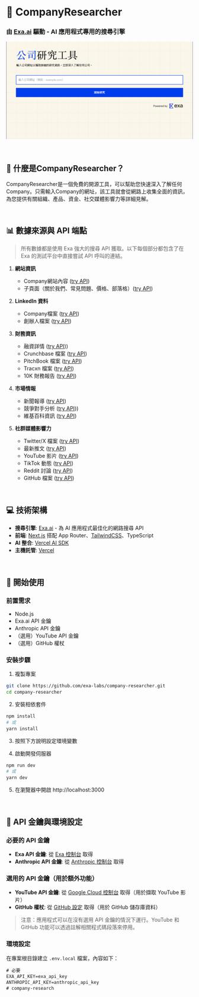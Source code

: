# 🔎 CompanyResearcher
### 由 [Exa.ai](https://exa.ai) 驅動 - AI 應用程式專用的搜尋引擎

![截圖](https://github.com/MarkLo127/company-research/blob/main/app/opengraph-image.jpg)

<br>

## 🎯 什麼是CompanyResearcher？

CompanyResearcher是一個免費的開源工具，可以幫助您快速深入了解任何Company。只需輸入Company的網址，該工具就會從網路上收集全面的資訊，為您提供有關組織、產品、資金、社交媒體影響力等詳細見解。

<br>

## 📊 數據來源與 API 端點
> 所有數據都是使用 Exa 強大的搜尋 API 獲取。以下每個部分都包含了在 Exa 的測試平台中直接嘗試 API 呼叫的連結。

1. **網站資訊**
   - Company網站內容 ([try API](https://dashboard.exa.ai/playground/get-contents?filters=%7B%22ids%22%3A%5B%22https%3A%2F%2Fexa.ai%22%5D%2C%22text%22%3A%22true%22%2C%22summary%22%3Atrue%7D))
   - 子頁面（關於我們、常見問題、價格、部落格）([try API](https://dashboard.exa.ai/playground/search?q=exa.ai&c=company&filters=%7B%22type%22%3A%22neural%22%2C%22text%22%3A%22true%22%2C%22numResults%22%3A1%2C%22livecrawl%22%3A%22always%22%2C%22subpages%22%3A10%2C%22subpageTarget%22%3A%5B%22about%22%2C%22pricing%22%2C%22faq%22%2C%22blog%22%5D%2C%22includeDomains%22%3A%5B%22exa.ai%22%5D%7D))

2. **LinkedIn 資料**
   - Company檔案 ([try API](https://dashboard.exa.ai/playground/search?q=https%3A%2F%2Fexa.ai%20Linkedin%20profile%3A&filters=%7B%22type%22%3A%22keyword%22%2C%22text%22%3A%22true%22%2C%22numResults%22%3A1%2C%22livecrawl%22%3A%22always%22%7D))
   - 創辦人檔案 ([try API](https://dashboard.exa.ai/playground/search?q=exa.ai%20founder%27s%20Linkedin%20page%3A&filters=%7B%22type%22%3A%22keyword%22%2C%22numResults%22%3A5%2C%22includeDomains%22%3A%5B%22linkedin.com%22%5D%7D))

3. **財務資訊**
   - 融資詳情 ([try API](https://dashboard.exa.ai/playground/search?q=exa.ai%20Funding%3A&filters=%7B%22type%22%3A%22keyword%22%2C%22text%22%3A%22true%22%2C%22numResults%22%3A1%2C%22livecrawl%22%3A%22always%22%2C%22summary%22%3A%7B%22query%22%3A%22Tell%20me%20all%20about%20the%20funding%20(and%20if%20available%2C%20the%20valuation)%20of%20this%20company%20in%20detail.%20Do%20not%20tell%20me%20about%20the%20company%2C%20just%20give%20all%20the%20funding%20information%20in%20detail.%20If%20funding%20or%20valuation%20info%20is%20not%20preset%2C%20just%20reply%20with%20one%20word%20%5C%22NO%5C%22.%22%7D%2C%22includeText%22%3A%5B%22exa.ai%22%5D%7D)))
   - Crunchbase 檔案 ([try API](https://dashboard.exa.ai/playground/search?q=exa.ai%20crunchbase%20profile%3A&filters=%7B%22type%22%3A%22keyword%22%2C%22numResults%22%3A1%2C%22includeText%22%3A%5B%22exa.ai%22%5D%2C%22includeDomains%22%3A%5B%22crunchbase.com%22%5D%7D))
   - PitchBook 檔案 ([try API](https://dashboard.exa.ai/playground/search?q=exa.ai%20pitchbook%20profile%3A&filters=%7B%22type%22%3A%22keyword%22%2C%22numResults%22%3A1%2C%22includeText%22%3A%5B%22exa.ai%22%5D%2C%22includeDomains%22%3A%5B%22pitchbook.com%22%5D%7D))
   - Tracxn 檔案 ([try API](https://dashboard.exa.ai/playground/search?q=exa.ai%20tracxn%20profile%3A&filters=%7B%22type%22%3A%22keyword%22%2C%22numResults%22%3A1%2C%22includeDomains%22%3A%5B%22tracxn.com%22%5D%2C%22includeText%22%3A%5B%22exa.ai%22%5D%7D))
   - 10K 財務報告 ([try API](https://dashboard.exa.ai/playground/search?q=airbnb.com%2010k%20financial%20report%3A&c=financial%20report&filters=%7B%22type%22%3A%22keyword%22%2C%22livecrawl%22%3A%22always%22%2C%22text%22%3A%22true%22%2C%22includeText%22%3A%5B%22airbnb.com%22%5D%7D))

4. **市場情報**
   - 新聞報導 ([try API](https://dashboard.exa.ai/playground/search?q=https%3A%2F%2Fexa.ai%20News%3A&c=news&filters=%7B%22type%22%3A%22keyword%22%2C%22text%22%3A%22true%22%2C%22livecrawl%22%3A%22always%22%2C%22includeText%22%3A%5B%22exa.ai%22%5D%7D))
   - 競爭對手分析 ([try API](https://dashboard.exa.ai/playground/search?q=web%20search%20API&filters=%7B%22type%22%3A%22neural%22%2C%22useAutoprompt%22%3Atrue%2C%22text%22%3A%22true%22%2C%22summary%22%3A%7B%22query%22%3A%22Explain%20in%20one%2Ftwo%20lines%20what%20does%20this%20company%20do%20in%20simple%20english.%20Don%27t%20use%20any%20diffcult%20words.%22%7D%2C%22livecrawl%22%3A%22always%22%2C%22excludeDomains%22%3A%5B%22exa.ai%22%5D%7D)))
   - 維基百科資訊 ([try API](https://dashboard.exa.ai/playground/search?q=openai.com%20company%20wikipedia%20page%3A&filters=%7B%22type%22%3A%22keyword%22%2C%22numResults%22%3A1%2C%22includeDomains%22%3A%5B%22wikipedia.org%22%5D%2C%22includeText%22%3A%5B%22openai.com%22%5D%2C%22text%22%3A%22true%22%7D))

5. **社群媒體影響力**
   - Twitter/X 檔案 ([try API](https://dashboard.exa.ai/playground/search?q=exa.ai%20Twitter%20(X)%20profile%3A&filters=%7B%22type%22%3A%22keyword%22%2C%22numResults%22%3A1%2C%22text%22%3A%22true%22%2C%22livecrawl%22%3A%22always%22%2C%22includeDomains%22%3A%5B%22x.com%22%2C%22twitter.com%22%5D%2C%22includeText%22%3A%5B%22exa.ai%22%5D%7D))
   - 最新推文 ([try API](https://dashboard.exa.ai/playground/search?q=from%3Aexaailabs&c=tweet&filters=%7B%22type%22%3A%22keyword%22%2C%22text%22%3A%22true%22%2C%22livecrawl%22%3A%22always%22%2C%22numResults%22%3A100%2C%22includeDomains%22%3A%5B%22twitter.com%22%2C%22x.com%22%5D%2C%22includeText%22%3A%5B%22exaailabs%22%5D%7D))
   - YouTube 影片 ([try API](https://dashboard.exa.ai/playground/search?q=exa.ai&filters=%7B%22type%22%3A%22keyword%22%2C%22includeDomains%22%3A%5B%22youtube.com%22%5D%2C%22numResults%22%3A10%2C%22includeText%22%3A%5B%22exa.ai%22%5D%7D))
   - TikTok 動態 ([try API](https://dashboard.exa.ai/playground/search?q=exa.ai%20Tiktok%3A&filters=%7B%22type%22%3A%22keyword%22%2C%22numResults%22%3A1%2C%22includeDomains%22%3A%5B%22tiktok.com%22%5D%2C%22includeText%22%3A%5B%22exa.ai%22%5D%7D))
   - Reddit 討論 ([try API](https://dashboard.exa.ai/playground/search?q=exa.ai&filters=%7B%22type%22%3A%22keyword%22%2C%22includeDomains%22%3A%5B%22reddit.com%22%5D%2C%22includeText%22%3A%5B%22exa.ai%22%5D%7D))
   - GitHub 檔案 ([try API](https://dashboard.exa.ai/playground/search?q=exa.ai%20Github%3A&filters=%7B%22type%22%3A%22keyword%22%2C%22numResults%22%3A1%2C%22includeDomains%22%3A%5B%22github.com%22%5D%7D))

<br>

## 💻 技術架構
- **搜尋引擎**: [Exa.ai](https://exa.ai) - 為 AI 應用程式最佳化的網路搜尋 API
- **前端**: [Next.js](https://nextjs.org/docs) 搭配 App Router、[TailwindCSS](https://tailwindcss.com)、TypeScript
- **AI 整合**: [Vercel AI SDK](https://sdk.vercel.ai/docs/ai-sdk-core)
- **主機託管**: [Vercel](https://vercel.com/)

<br>

## 🚀 開始使用

### 前置需求
- Node.js
- Exa.ai API 金鑰
- Anthropic API 金鑰
- （選用）YouTube API 金鑰
- （選用）GitHub 權杖

### 安裝步驟

1. 複製專案
```bash
git clone https://github.com/exa-labs/company-researcher.git
cd company-researcher
```

2. 安裝相依套件
```bash
npm install
# 或
yarn install
```

3. 按照下方說明設定環境變數

4. 啟動開發伺服器
```bash
npm run dev
# 或
yarn dev
```

5. 在瀏覽器中開啟 http://localhost:3000

<br>

## 🔑 API 金鑰與環境設定

### 必要的 API 金鑰
* **Exa API 金鑰**: 從 [Exa 控制台](https://dashboard.exa.ai/api-keys) 取得
* **Anthropic API 金鑰**: 從 [Anthropic 控制台](https://console.anthropic.com/) 取得

### 選用的 API 金鑰（用於額外功能）
* **YouTube API 金鑰**: 從 [Google Cloud 控制台](https://console.cloud.google.com/apis/credentials) 取得（用於擷取 YouTube 影片）
* **GitHub 權杖**: 從 [GitHub 設定](https://github.com/settings/tokens) 取得（用於 GitHub 儲存庫資料）

> 注意：應用程式可以在沒有選用 API 金鑰的情況下運行。YouTube 和 GitHub 功能可以透過註解相關程式碼段落來停用。

### 環境設定

在專案根目錄建立 `.env.local` 檔案，內容如下：

```env
# 必要
EXA_API_KEY=exa_api_key
ANTHROPIC_API_KEY=anthropic_api_key
# company-research
